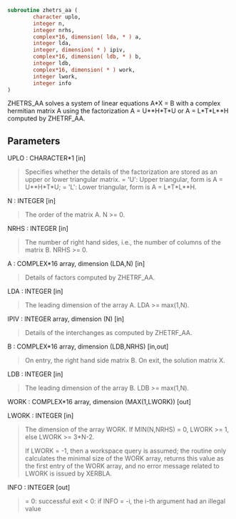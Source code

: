 ```fortran
subroutine zhetrs_aa (
        character uplo,
        integer n,
        integer nrhs,
        complex*16, dimension( lda, * ) a,
        integer lda,
        integer, dimension( * ) ipiv,
        complex*16, dimension( ldb, * ) b,
        integer ldb,
        complex*16, dimension( * ) work,
        integer lwork,
        integer info
)
```

ZHETRS_AA solves a system of linear equations A\*X = B with a complex
hermitian matrix A using the factorization A = U\*\*H\*T\*U or
A = L\*T\*L\*\*H computed by ZHETRF_AA.

## Parameters
UPLO : CHARACTER\*1 [in]
> Specifies whether the details of the factorization are stored
> as an upper or lower triangular matrix.
> = 'U':  Upper triangular, form is A = U\*\*H\*T\*U;
> = 'L':  Lower triangular, form is A = L\*T\*L\*\*H.

N : INTEGER [in]
> The order of the matrix A.  N >= 0.

NRHS : INTEGER [in]
> The number of right hand sides, i.e., the number of columns
> of the matrix B.  NRHS >= 0.

A : COMPLEX\*16 array, dimension (LDA,N) [in]
> Details of factors computed by ZHETRF_AA.

LDA : INTEGER [in]
> The leading dimension of the array A.  LDA >= max(1,N).

IPIV : INTEGER array, dimension (N) [in]
> Details of the interchanges as computed by ZHETRF_AA.

B : COMPLEX\*16 array, dimension (LDB,NRHS) [in,out]
> On entry, the right hand side matrix B.
> On exit, the solution matrix X.

LDB : INTEGER [in]
> The leading dimension of the array B.  LDB >= max(1,N).

WORK : COMPLEX\*16 array, dimension (MAX(1,LWORK)) [out]

LWORK : INTEGER [in]
> The dimension of the array WORK.
> If MIN(N,NRHS) = 0, LWORK >= 1, else LWORK >= 3\*N-2.
> 
> If LWORK = -1, then a workspace query is assumed; the routine
> only calculates the minimal size of the WORK array, returns
> this value as the first entry of the WORK array, and no error
> message related to LWORK is issued by XERBLA.

INFO : INTEGER [out]
> = 0:  successful exit
> < 0:  if INFO = -i, the i-th argument had an illegal value
